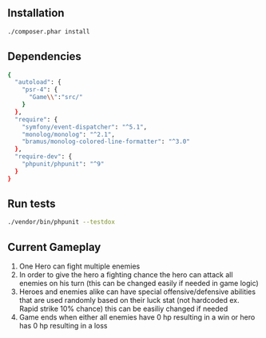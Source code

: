 ## Installation
```bash
./composer.phar install
```
## Dependencies
```bash
{
  "autoload": {
    "psr-4": {
      "Game\\":"src/"
    }
  },
  "require": {
    "symfony/event-dispatcher": "^5.1",
    "monolog/monolog": "^2.1",
    "bramus/monolog-colored-line-formatter": "^3.0"
  },
  "require-dev": {
    "phpunit/phpunit": "^9"
  }
}
```

## Run tests
```bash
./vendor/bin/phpunit --testdox
```

## Current Gameplay
1. One Hero can fight multiple enemies
2. In order to give the hero a fighting chance the hero can attack all enemies on his turn (this can be changed easily if needed in game logic)
3. Heroes and enemies alike can have special offensive/defensive abilities that are used randomly
based on their luck stat (not hardcoded ex. Rapid strike 10% chance) this can be easiliy changed if needed
4. Game ends when either all enemies have 0 hp resulting in a win or hero has 0 hp resulting in a loss
   